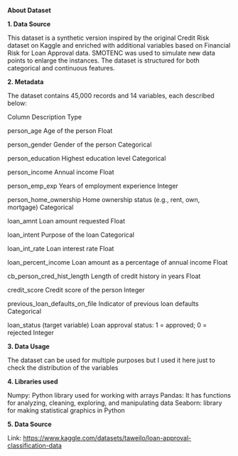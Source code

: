 **About Dataset**

**1. Data Source**

This dataset is a synthetic version inspired by the original Credit Risk dataset on Kaggle and enriched with additional variables based on Financial Risk for Loan Approval data. SMOTENC was used to simulate new data points to enlarge the instances. The dataset is structured for both categorical and continuous features.

**2. Metadata**

The dataset contains 45,000 records and 14 variables, each described below:

Column	Description	Type

person_age	Age of the person	Float

person_gender	Gender of the person	Categorical

person_education	Highest education level	Categorical

person_income	Annual income	Float

person_emp_exp	Years of employment experience	Integer

person_home_ownership	Home ownership status (e.g., rent, own, mortgage)	Categorical

loan_amnt	Loan amount requested	Float

loan_intent	Purpose of the loan	Categorical

loan_int_rate	Loan interest rate	Float

loan_percent_income	Loan amount as a percentage of annual income	Float

cb_person_cred_hist_length	Length of credit history in years	Float

credit_score	Credit score of the person	Integer

previous_loan_defaults_on_file	Indicator of previous loan defaults	Categorical

loan_status (target variable)	Loan approval status: 1 = approved; 0 = rejected	Integer


**3. Data Usage**

The dataset can be used for multiple purposes but I used it here just to check the distribution of the variables


**4. Libraries used**

Numpy: Python library used for working with arrays
Pandas: It has functions for analyzing, cleaning, exploring, and manipulating data
Seaborn: library for making statistical graphics in Python

**5. Data Source**

Link: https://www.kaggle.com/datasets/taweilo/loan-approval-classification-data
